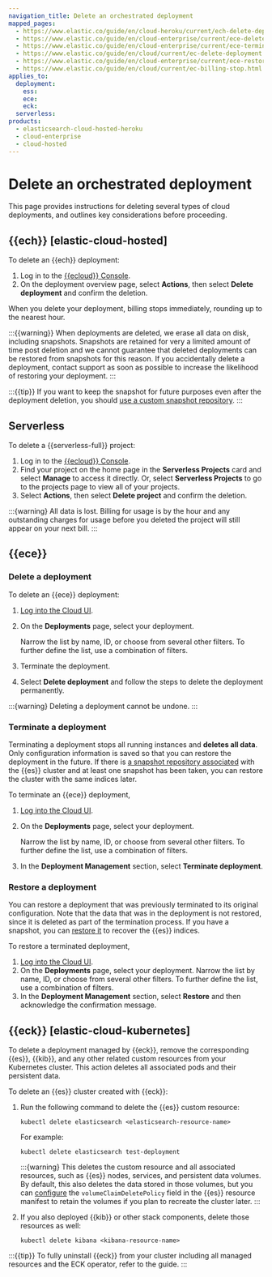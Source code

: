 ```yaml
---
navigation_title: Delete an orchestrated deployment
mapped_pages:
  - https://www.elastic.co/guide/en/cloud-heroku/current/ech-delete-deployment.html
  - https://www.elastic.co/guide/en/cloud-enterprise/current/ece-delete-deployment.html
  - https://www.elastic.co/guide/en/cloud-enterprise/current/ece-terminate-deployment.html
  - https://www.elastic.co/guide/en/cloud/current/ec-delete-deployment.html
  - https://www.elastic.co/guide/en/cloud-enterprise/current/ece-restore-deployment.html
  - https://www.elastic.co/guide/en/cloud/current/ec-billing-stop.html
applies_to:
  deployment:
    ess:
    ece:
    eck:
  serverless:
products:
  - elasticsearch-cloud-hosted-heroku
  - cloud-enterprise
  - cloud-hosted
---
```


# Delete an orchestrated deployment

This page provides instructions for deleting several types of cloud deployments, and outlines key considerations before proceeding.

## {{ech}} [elastic-cloud-hosted]

To delete an {{ech}} deployment:

1. Log in to the [{{ecloud}} Console](https://cloud.elastic.co?page=docs&placement=docs-body).
2. On the deployment overview page, select **Actions**, then select **Delete deployment** and confirm the deletion.

When you delete your deployment, billing stops immediately, rounding up to the nearest hour.

:::{{warning}}
When deployments are deleted, we erase all data on disk, including snapshots. Snapshots are retained for very a limited amount of time post deletion and we cannot guarantee that deleted deployments can be restored from snapshots for this reason. If you accidentally delete a deployment, contact support as soon as possible to increase the likelihood of restoring your deployment.
:::

:::{{tip}}
If you want to keep the snapshot for future purposes even after the deployment deletion, you should [use a custom snapshot repository](/deploy-manage/tools/snapshot-and-restore/elastic-cloud-hosted.md).
:::

## Serverless

To delete a {{serverless-full}} project:

1. Log in to the [{{ecloud}} Console](https://cloud.elastic.co?page=docs&placement=docs-body).
2. Find your project on the home page in the **Serverless Projects** card and select **Manage** to access it directly. Or, select **Serverless Projects** to go to the projects page to view all of your projects.
3. Select **Actions**, then select **Delete project** and confirm the deletion.

:::{warning}
All data is lost. Billing for usage is by the hour and any outstanding charges for usage before you deleted the project will still appear on your next bill.
:::

## {{ece}}

### Delete a deployment

To delete an {{ece}} deployment:

1. [Log into the Cloud UI](/deploy-manage/deploy/cloud-enterprise/log-into-cloud-ui.md).
2. On the **Deployments** page, select your deployment.

    Narrow the list by name, ID, or choose from several other filters. To further define the list, use a combination of filters.

3. Terminate the deployment.
4. Select **Delete deployment** and follow the steps to delete the deployment permanently.

:::{warning}
Deleting a deployment cannot be undone.
:::

### Terminate a deployment

Terminating a deployment stops all running instances and **deletes all data**. Only configuration information is saved so that you can restore the deployment in the future. If there is [a snapshot repository associated](/deploy-manage/tools/snapshot-and-restore/cloud-enterprise.md) with the {{es}} cluster and at least one snapshot has been taken, you can restore the cluster with the same indices later.

To terminate an {{ece}} deployment,

1. [Log into the Cloud UI](/deploy-manage/deploy/cloud-enterprise/log-into-cloud-ui.md).
2. On the **Deployments** page, select your deployment.

    Narrow the list by name, ID, or choose from several other filters. To further define the list, use a combination of filters.

3. In the **Deployment Management** section, select **Terminate deployment**.


### Restore a deployment

You can restore a deployment that was previously terminated to its original configuration. Note that the data that was in the deployment is not restored, since it is deleted as part of the termination process. If you have a snapshot, you can [restore it](/deploy-manage/tools/snapshot-and-restore/restore-snapshot.md) to recover the {{es}} indices.

To restore a terminated deployment,

1. [Log into the Cloud UI](/deploy-manage/deploy/cloud-enterprise/log-into-cloud-ui.md).
2. On the **Deployments** page, select your deployment.
    Narrow the list by name, ID, or choose from several other filters. To further define the list, use a combination of filters.
3. In the **Deployment Management** section, select **Restore** and then acknowledge the confirmation message.

## {{eck}} [elastic-cloud-kubernetes]

To delete a deployment managed by {{eck}}, remove the corresponding {{es}}, {{kib}}, and any other related custom resources from your Kubernetes cluster. This action deletes all associated pods and their persistent data.

To delete an {{es}} cluster created with {{eck}}:

1. Run the following command to delete the {{es}} custom resource:

   ```shell
   kubectl delete elasticsearch <elasticsearch-resource-name>
   ```
   For example:

   ```shell
   kubectl delete elasticsearch test-deployment
   ```
   :::{warning}
   This deletes the custom resource and all associated resources, such as {{es}} nodes, services, and persistent data volumes. By default, this also deletes the data stored in those volumes, but you can [configure](/deploy-manage/deploy/cloud-on-k8s/volume-claim-templates.md#k8s_controlling_volume_claim_deletion) the `volumeClaimDeletePolicy` field in the {{es}} resource manifest to retain the volumes if you plan to recreate the cluster later.
   :::


2. If you also deployed {{kib}} or other stack components, delete those resources as well:

   ```shell
   kubectl delete kibana <kibana-resource-name>
   ```
   
:::{{tip}}
To fully uninstall {{eck}} from your cluster including all managed resources and the ECK operator, refer to the [](/deploy-manage/uninstall/uninstall-elastic-cloud-on-kubernetes.md) guide.
:::
